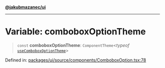 [**@jakubmazanec/ui**](../README.md)

---

# Variable: comboboxOptionTheme

> `const` **comboboxOptionTheme**: `ComponentTheme`\<_typeof_
> [`useComboboxOptionTheme`](../functions/useComboboxOptionTheme.md)\>

Defined in:
[packages/ui/source/components/ComboboxOption.tsx:78](https://github.com/jakubmazanec/tools/blob/adfe44f908094c1d1cdf19837842b33066bbd9d7/packages/ui/source/components/ComboboxOption.tsx#L78)
